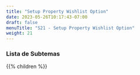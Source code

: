```yaml
---
title: "Setup Property Wishlist Option"
date: 2023-05-26T10:17:43-07:00
draft: false
menuTitle: "S21 - Setup Property Wishlist Option"
weight: 21
---
```


### Lista de Subtemas
{{% children  %}}

